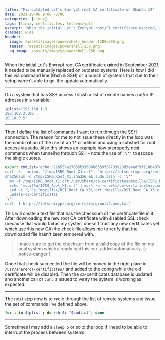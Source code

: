 ```yaml
---
title: "Fix outdated Let's Encrypt root CA certificate on Ubuntu 14"
date: 2021-10-06 9:00 -0700
categories: [Linux]
tags: [linux, certificates, letsencrypt]
excerpt: "When the initial Let's Encrypt root/CA certificate expired, it needed to be manually replaced on outdated systems. Here is one way to do this."
classes: wide
header:
  image: /assets/images/powershell_header-1280x200.png
  teaser: /assets/images/powershell-250.png
  og_image: /assets/images/powershell-250.png
---
```

When the initial Let's Encrypt root CA certificate expired in September 2021, it needed to be manually replaced on outdated systems. Here is how I did this via command line (Bash & SSH) on a bunch of systems that due to their setup weren't able to get the update automatically.

---

On a system that has SSH access I stash a list of remote names and/or IP adresses in a variable:

```bash
iplist="192.168.1.3
192.168.2.100
10.10.0.5"
```

---

Then I define the list  of commands I want to run through the SSH connection. The reason for me to not issue these directly in the loop was the combination of the use of an `IF` condition and using a subshell for root access via sudo. Also this shows an example how to properly nest commands when tunneling through SSH - note the use of `'\''` to escape the single quotes.

```bash
export cmdlist='echo "22b557a27055b33606b6559f37703928d3e4ad79f110b407d04986e1843543d1  /tmp/ISRG_Root_X1.crt" > /tmp/ISRG_Root_X1.sha256
curl -k --output "/tmp/ISRG_Root_X1.crt"  "https://letsencrypt.org/certs/isrgrootx1.pem.txt"
sha256sum -c /tmp/ISRG_Root_X1.sha256 && sudo bash -c '\''
  mv -f /tmp/ISRG_Root_X1.crt /usr/share/ca-certificates/mozilla/ISRG_Root_X1.crt; 
  echo "mozilla/ISRG_Root_X1.crt" | sort -u -o /etc/ca-certificates.conf -m - /etc/ca-certificates.conf; 
  sed -i '\''s|^mozilla\/DST_Root_CA_X3\.crt|!mozilla/DST_Root_CA_X3.crt|'\'' /etc/ca-certificates.conf;
  update-ca-certificates
'\''
curl -I https://letsencrypt.org/certs/isrgrootx1.pem.txt'
```

This will create a text file that has the checksum of the certificate file in it. After downloading the new root CA certificate with disabled SSL check (because that would fail as my system doesn't trust any new certificates yet which use this new CA) the check file allows me to verify that the downloaded file hasn't been tempered with.

>I made sure to get the checksum from a valid copy of the file on my local system which already had this cert added automatically.
{: .notice-danger }

Once that check succeeded the file will be moved to the right place in `/usr/share/ca-certificates/` and added to the config while the old certificate will be disabled. Then the ca-certificates database is updated and another call of `curl` is issued to verify the system is working as expected.

---

The next step now is to cycle through the list of remote systems and issue the set of commands I've defined above.

```bash
for i in $iplist ; do ssh $i "$cmdlist"; done
```

---

Sometimes I may add a `sleep 5` or so to the loop if I need to be able to interrupt the process between systems.
